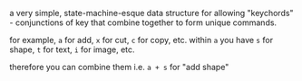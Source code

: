 
a very simple, state-machine-esque data structure for allowing "keychords" - conjunctions of key that combine together to form unique commands.

for example, `a` for add, `x` for cut, `c` for copy, etc.
within `a` you have `s` for shape, `t` for text, `i` for image, etc.

therefore you can combine them i.e. `a + s` for "add shape"
